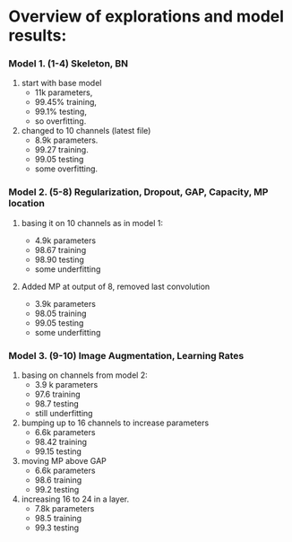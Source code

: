 # Overview of explorations and model results:

### Model 1. (1-4) Skeleton, BN
1. start with base model
   - 11k parameters, 
   - 99.45% training, 
   - 99.1% testing, 
   - so overfitting. 
2. changed to 10 channels (latest file)
    - 8.9k parameters.
    - 99.27 training. 
    - 99.05 testing
    - some overfitting. 


### Model 2. (5-8) Regularization, Dropout, GAP, Capacity, MP location
1. basing it on 10 channels as in model 1:
    - 4.9k parameters
    - 98.67 training
    - 98.90 testing
    - some underfitting

2. Added MP at output of 8, removed last convolution
    - 3.9k parameters
    - 98.05 training
    - 99.05 testing
    - some underfitting

      
### Model 3. (9-10) Image Augmentation, Learning Rates
1. basing on channels from model 2:
    - 3.9 k parameters
    - 97.6 training
    - 98.7 testing
    - still underfitting
2. bumping up to 16 channels to increase parameters
    - 6.6k parameters
    - 98.42 training
    - 99.15 testing
3. moving MP above GAP
    - 6.6k parameters
    - 98.6 training
    - 99.2 testing
4. increasing 16 to 24 in a layer. 
    - 7.8k parameters
    - 98.5 training
    - 99.3 testing
